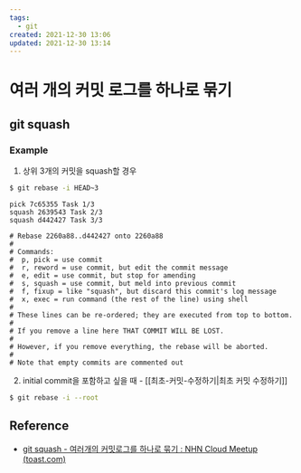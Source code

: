 ```yaml
---
tags:
  - git
created: 2021-12-30 13:06
updated: 2021-12-30 13:14
---
```


# 여러 개의 커밋 로그를 하나로 묶기

## git squash

### Example

1. 상위 3개의 커밋을 squash할 경우

```sh
$ git rebase -i HEAD~3
```

```
pick 7c65355 Task 1/3
squash 2639543 Task 2/3
squash d442427 Task 3/3

# Rebase 2260a88..d442427 onto 2260a88
#
# Commands:
#  p, pick = use commit
#  r, reword = use commit, but edit the commit message
#  e, edit = use commit, but stop for amending
#  s, squash = use commit, but meld into previous commit
#  f, fixup = like "squash", but discard this commit's log message
#  x, exec = run command (the rest of the line) using shell
#
# These lines can be re-ordered; they are executed from top to bottom.
#
# If you remove a line here THAT COMMIT WILL BE LOST.
#
# However, if you remove everything, the rebase will be aborted.
#
# Note that empty commits are commented out
```

2. initial commit을 포함하고 싶을 때 - [[최초-커밋-수정하기|최초 커밋 수정하기]]

```sh
$ git rebase -i --root
```

## Reference

- [git squash - 여러개의 커밋로그를 하나로 묶기 : NHN Cloud Meetup (toast.com)](https://meetup.toast.com/posts/39)
